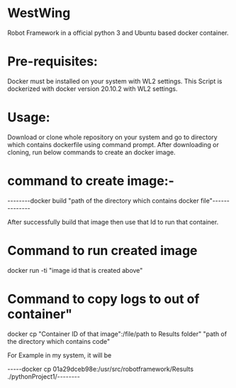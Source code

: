 # WestWing

Robot Framework in a official python 3 and Ubuntu based docker container.

# Pre-requisites:
Docker must be installed on your system with WL2 settings.
This Script is dockerized with docker version 20.10.2 with WL2 settings.

# Usage:
Download or clone whole repository on your system and go to directory which contains dockerfile using command prompt.
After downloading or cloning, run below commands to create an docker image.

# command to create image:-

--------docker build "path of the directory which contains docker file"--------------

After successfully build that image then use that Id to run that container.

# Command to run created image

docker run -ti "image id that is created above"

# Command to copy logs to out of container"

docker cp "Container ID of that image":/file/path to Results folder" "path of the directory which contains code"

For Example in my system, it will be 

-----docker cp 01a29dceb98e:/usr/src/robotframework/Results ./pythonProject1/--------



 



